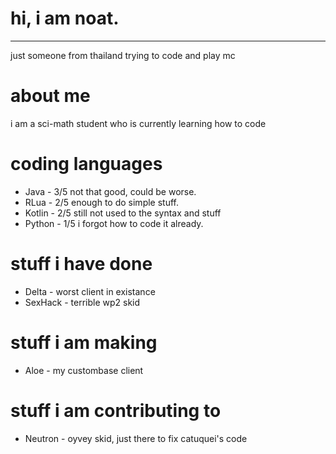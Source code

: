 # hi, i am noat.
---
just someone from thailand trying to code and play mc
# about me
i am a sci-math student who is currently learning how to code
# coding languages
- Java - 3/5 not that good, could be worse.
- RLua - 2/5 enough to do simple stuff.
- Kotlin - 2/5 still not used to the syntax and stuff
- Python - 1/5 i forgot how to code it already.
# stuff i have done
- Delta - worst client in existance
- SexHack - terrible wp2 skid
# stuff i am making
- Aloe - my custombase client
# stuff i am contributing to
- Neutron - oyvey skid, just there to fix catuquei's code
